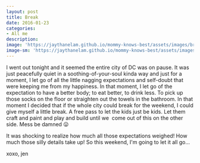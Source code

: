```yaml
---
layout: post
title: Break
date: 2016-01-23
categories:
- All me
description:
image: 'https://jaythanelam.github.io/mommy-knows-best/assets/images/break.jpg'
image-sm: 'https://jaythanelam.github.io/mommy-knows-best/assets/images/break.jpg'
---
```


I went out tonight and it seemed the entire city of DC was on pause. It was just peacefully quiet in a soothing-of-your-soul kinda way and just for a moment, I let go of all the little nagging expectations and self-doubt that were keeping me from my happiness. In that moment, I let go of the expectation to have a better body; to eat better, to drink less. To pick up those socks on the floor or straighten out the towels in the bathroom. In that moment I decided that if the whole city could break for the weekend, I could give myself a little break. A free pass to let the kids just be kids. Let them craft and paint and play and build until we  come out of this on the other side. Mess be damned 😛</p>
<p>It was shocking to realize how much all those expectations weighed! How much those silly details take up! So this weekend, I'm going to let it all go...


xoxo,
jen
